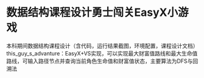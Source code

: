 # 数据结构课程设计勇士闯关EasyX小游戏
本科期间数据结构课程设计（含代码，运行结果截图，环境配置，课程设计文档）
this_guy_s_advanture：EasyX+VS实现，可以实现最大财富值路线和最大生命值路线，可输入路径节点并查询当前角色生命值和财富值状态，主要算法为DFS与回溯法


